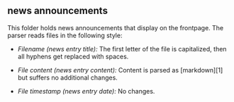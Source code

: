 news announcements
------------------
This folder holds news announcements that display on the frontpage. The parser
reads files in the following style:

* *Filename (news entry title):* The first letter of the file is capitalized,
  then all hyphens get replaced with spaces.

* *File content (news entry content):* Content is parsed as [markdown][1] but
  suffers no additional changes.

* *File timestamp (news entry date):* No changes.
